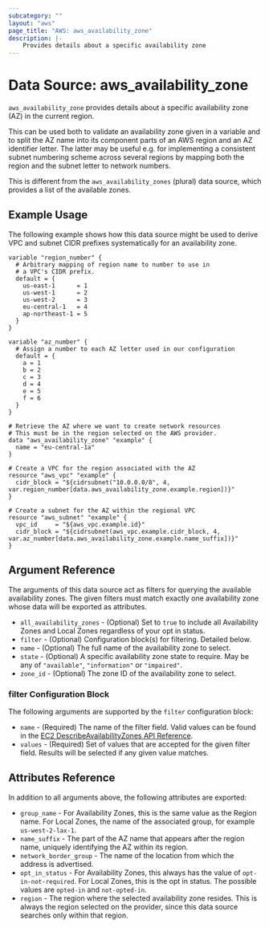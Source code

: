```yaml
---
subcategory: ""
layout: "aws"
page_title: "AWS: aws_availability_zone"
description: |-
    Provides details about a specific availability zone
---
```


# Data Source: aws_availability_zone

`aws_availability_zone` provides details about a specific availability zone (AZ)
in the current region.

This can be used both to validate an availability zone given in a variable
and to split the AZ name into its component parts of an AWS region and an
AZ identifier letter. The latter may be useful e.g. for implementing a
consistent subnet numbering scheme across several regions by mapping both
the region and the subnet letter to network numbers.

This is different from the `aws_availability_zones` (plural) data source,
which provides a list of the available zones.

## Example Usage

The following example shows how this data source might be used to derive
VPC and subnet CIDR prefixes systematically for an availability zone.

```hcl
variable "region_number" {
  # Arbitrary mapping of region name to number to use in
  # a VPC's CIDR prefix.
  default = {
    us-east-1      = 1
    us-west-1      = 2
    us-west-2      = 3
    eu-central-1   = 4
    ap-northeast-1 = 5
  }
}

variable "az_number" {
  # Assign a number to each AZ letter used in our configuration
  default = {
    a = 1
    b = 2
    c = 3
    d = 4
    e = 5
    f = 6
  }
}

# Retrieve the AZ where we want to create network resources
# This must be in the region selected on the AWS provider.
data "aws_availability_zone" "example" {
  name = "eu-central-1a"
}

# Create a VPC for the region associated with the AZ
resource "aws_vpc" "example" {
  cidr_block = "${cidrsubnet("10.0.0.0/8", 4, var.region_number[data.aws_availability_zone.example.region])}"
}

# Create a subnet for the AZ within the regional VPC
resource "aws_subnet" "example" {
  vpc_id     = "${aws_vpc.example.id}"
  cidr_block = "${cidrsubnet(aws_vpc.example.cidr_block, 4, var.az_number[data.aws_availability_zone.example.name_suffix])}"
}
```

## Argument Reference

The arguments of this data source act as filters for querying the available
availability zones. The given filters must match exactly one availability
zone whose data will be exported as attributes.

* `all_availability_zones` - (Optional) Set to `true` to include all Availability Zones and Local Zones regardless of your opt in status.
* `filter` - (Optional) Configuration block(s) for filtering. Detailed below.
* `name` - (Optional) The full name of the availability zone to select.
* `state` - (Optional) A specific availability zone state to require. May be any of `"available"`, `"information"` or `"impaired"`.
* `zone_id` - (Optional) The zone ID of the availability zone to select.

### filter Configuration Block

The following arguments are supported by the `filter` configuration block:

* `name` - (Required) The name of the filter field. Valid values can be found in the [EC2 DescribeAvailabilityZones API Reference](https://docs.aws.amazon.com/AWSEC2/latest/APIReference/API_DescribeAvailabilityZones.html).
* `values` - (Required) Set of values that are accepted for the given filter field. Results will be selected if any given value matches.

## Attributes Reference

In addition to all arguments above, the following attributes are exported:

* `group_name` - For Availability Zones, this is the same value as the Region name. For Local Zones, the name of the associated group, for example `us-west-2-lax-1`.
* `name_suffix` - The part of the AZ name that appears after the region name, uniquely identifying the AZ within its region.
* `network_border_group` - The name of the location from which the address is advertised.
* `opt_in_status` - For Availability Zones, this always has the value of `opt-in-not-required`. For Local Zones, this is the opt in status. The possible values are `opted-in` and `not-opted-in`.
* `region` - The region where the selected availability zone resides. This is always the region selected on the provider, since this data source searches only within that region.
